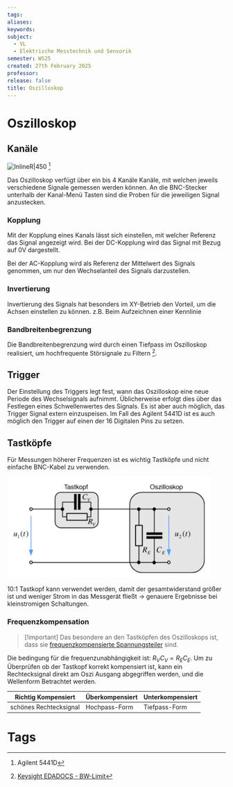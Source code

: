 ```yaml
---
tags: 
aliases: 
keywords: 
subject:
  - VL
  - Elektrische Messtechnik und Sensorik
semester: WS25
created: 27th February 2025
professor:
release: false
title: Oszilloskop
---
```



# Oszilloskop

## Kanäle

![InlineR|450](assets/Pasted%20image%2020231223004759.png) [^1]

Das Oszilloskop verfügt über ein bis 4 Kanäle Kanäle, mit welchen jeweils verschiedene Signale gemessen werden können. An die BNC-Stecker unterhalb der Kanal-Menü Tasten sind die Proben für die jeweiligen Signal anzustecken.

### Kopplung

Mit der Kopplung eines Kanals lässt sich einstellen, mit welcher Referenz das Signal angezeigt wird. Bei der DC-Kopplung wird das Signal mit Bezug auf 0V dargestellt.

Bei der AC-Kopplung wird als Referenz der Mittelwert des Signals genommen, um nur den Wechselanteil des Signals darzustellen.

### Invertierung

Invertierung des Signals hat besonders im XY-Betrieb den Vorteil, um die Achsen einstellen zu können. z.B. Beim Aufzeichnen einer Kennlinie

### Bandbreitenbegrenzung

Die Bandbreitenbegrenzung wird durch einen Tiefpass im Oszilloskop realisiert, um hochfrequente Störsignale zu Filtern [^2].

## Trigger

Der Einstellung des Triggers legt fest, wann das Oszilloskop eine neue Periode des Wechselsignals aufnimmt. Üblicherweise erfolgt dies über das Festlegen eines Schwellenwertes des Signals. Es ist aber auch möglich, das Trigger Signal extern einzuspeisen. Im Fall des Agilent 5441D ist es auch möglich den Trigger auf einen der 16 Digitalen Pins zu setzen.

## Tastköpfe

Für Messungen höherer Frequenzen ist es wichtig Tastköpfe und nicht einfache BNC-Kabel zu verwenden.

![invert_dark](../Elektrotechnik/assets/OszTastkopfSpgTeiler.png)

10:1 Tastkopf kann verwendet werden, damit der gesamtwiderstand größer ist und weniger Strom in das Messgerät fließt -> genauere Ergebnisse bei kleinstromigen Schaltungen.

### Frequenzkompensation

> [!important] Das besondere an den Tastköpfen des Oszilloskops ist, dass sie [frequenzkompensierte Spannungsteiler](../Elektrotechnik/Spannungsteiler.md#Frequenzkompensierter%20Spannungsteiler) sind.

Die bedingung für die frequenzunabhängigkeit ist: $R_{V}C_{V} = R_{E}C_{E}$. Um zu Überprüfen ob der Tastkopf korrekt kompensiert ist, kann ein Rechtecksignal direkt am Oszi Ausgang abgegriffen werden, und die Wellenform Betrachtet werden.

| Richtig Kompensiert | Überkompensiert | Unterkompensiert |
| - | - | - |
| schönes Rechtecksignal | Hochpass-Form | Tiefpass-Form |

# Tags

[^1]: Agilent 5441D
[^2]: [Keysight EDADOCS - BW-Limit](https://edadocs.software.keysight.com/kkbopen/what-is-the-bandwidth-limit-bw-limit-feature-and-how-does-it-differ-among-the-various-models-of-infiniium-scopes-589305657.html)